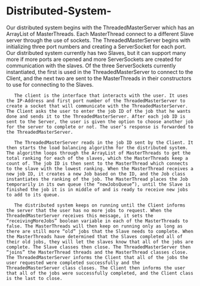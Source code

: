 # Distributed-System-
Our distributed system begins with the ThreadedMasterServer which has an ArrayList of MasterThreads. Each MasterThread connect to a different Slave server through the use of sockets. The ThreadedMasterServer begins with initializing three port numbers and creating a ServerSocket for each port. Our distributed system currently has two Slaves, but it can support many more if more ports are opened and more ServerSockets are created for communication with the slaves. Of the three ServerSockets currently instantiated, the first is used in the ThreadedMasterServer to connect to the Client, and the next two are sent to the MasterThreads in their constructors to use for connecting to the Slaves.
 
       The client is the interface that interacts with the user. It uses the IP-Address and first port number of the ThreadedMasterServer to create a socket that will communicate with the ThreadedMasterServer.  The Client asks the user to enter the job ID of the job that he wants done and sends it to the ThreadedMasterServer. After each job ID is sent to the Server, the user is given the option to choose another job for the server to complete or not. The user’s response is forwarded to the ThreadedMasterServer.
 
       The ThreadedMasterServer reads in the job ID sent by the Client. It then starts the load balancing algorithm for the distributed system. The algorithm loops through the ArrayList of MasterThreads to get the total ranking for each of the slaves, which the MasterThreads keep a count of. The job ID is then sent to the MasterThread which connects to the slave with the lowest ranking. When the MasterThread receives a new job ID, it creates a new Job based on the ID, and the Job class instantiates the ranking of the job. The MasterThread places the Job temporarily in its own queue (the “newJobsQueue”), until the Slave is finished the job it is in middle of and is ready to receive new jobs to add to its queue.
 
       The distributed system keeps on running until the Client informs the server that the user has no more jobs to request. When the ThreadedMasterServer receives this message, it sets the “receivingMoreJobs” boolean variable in each of the MasterThreads to false. The MasterThreads will then keep on running only as long as there are still more “old” jobs that the Slave needs to complete. When the MasterThreads have determined that the Slaves completed all of their old jobs, they will let the slaves know that all of the jobs are complete. The Slave classes then close. The ThreadedMasterServer then “joins” the MasterThread threads and the MasterThread classes close. The ThreadedMasterServer informs the Client that all of the jobs the user requested were completed successfully and the ThreadedMasterServer class closes. The Client then informs the user that all of the jobs were successfully completed, and the Client class is the last to close.


